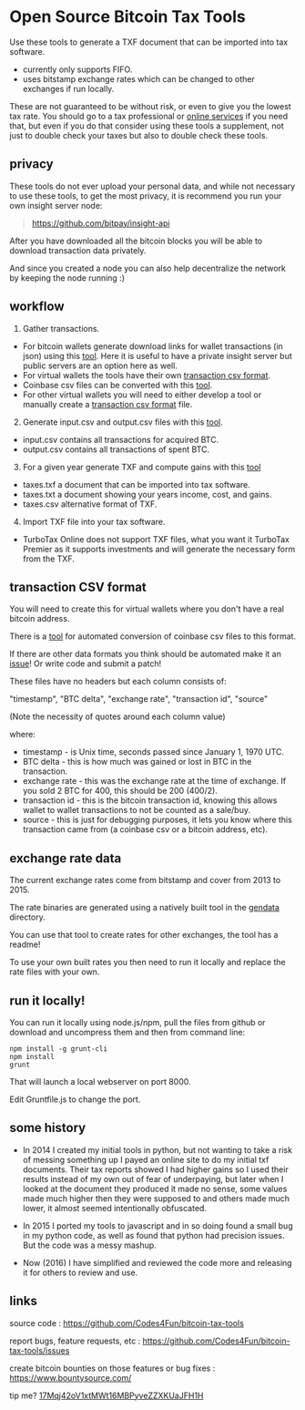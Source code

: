 # Open Source Bitcoin Tax Tools

Use these tools to generate a TXF document that can be imported into tax software.

 - currently only supports FIFO.
 - uses bitstamp exchange rates which can be changed to other exchanges if run locally.

These are not guaranteed to be without risk, or even to give you the lowest tax rate. You should go to a tax professional or [online services](https://en.bitcoin.it/wiki/Tax_compliance#Accounting_and_Tax_Compliance_Software) if you need that, but even if you do that consider using these tools a supplement, not just to double check your taxes but also to double check these tools.

## privacy

These tools do not ever upload your personal data, and while not necessary to use these tools, to get the most privacy, it is recommend you run your own insight server node:

> https://github.com/bitpay/insight-api

After you have downloaded all the bitcoin blocks you will be able to download transaction data privately.

And since you created a node you can also help decentralize the network by keeping the node running :)

## workflow

1) Gather transactions.
 - For bitcoin wallets generate download links for wallet transactions (in json) using this [tool](tool.00.insight.html). Here it is useful to have a private insight server but public servers are an option here as well.
 - For virtual wallets the tools have their own [transaction csv format](#transaction).
 - Coinbase csv files can be converted with this [tool](tool.00.coinbase.html).
 - For other virtual wallets you will need to either develop a tool or manually create a [transaction csv format](#transaction) file.

2) Generate input.csv and output.csv files with this [tool](tool.01.generateIO.insight.html).
 - input.csv contains all transactions for acquired BTC.
 - output.csv contains all transactions of spent BTC.

3) For a given year generate TXF and compute gains with this [tool](tool.02.report.html)
 - taxes.txf a document that can be imported into tax software.
 - taxes.txt a document showing your years income, cost, and gains.
 - taxes.csv alternative format of TXF.

4) Import TXF file into your tax software.
 - TurboTax Online does not support TXF files, what you want it TurboTax Premier as it supports investments and will generate the necessary form from the TXF.

## <a name="transaction"></a>transaction CSV format

You will need to create this for virtual wallets where you don't have a real bitcoin address.

There is a [tool](tool.00.coinbase.html) for automated conversion of coinbase csv files to this format.

If there are other data formats you think should be automated make it an [issue](https://github.com/Codes4Fun/bitcoin-tax-tools/issues)! Or write code and submit a patch!

These files have no headers but each column consists of:

"timestamp", "BTC delta", "exchange rate", "transaction id", "source"

(Note the necessity of quotes around each column value)

where:
 - timestamp - is Unix time, seconds passed since January 1, 1970 UTC.
 - BTC delta - this is how much was gained or lost in BTC in the transaction.
 - exchange rate - this was the exchange rate at the time of exchange. If you sold 2 BTC for 400, this should be 200 (400/2).
 - transaction id - this is the bitcoin transaction id, knowing this allows wallet to wallet transactions to not be counted as a sale/buy.
 - source - this is just for debugging purposes, it lets you know where this transaction came from (a coinbase csv or a bitcoin address, etc).

## exchange rate data

The current exchange rates come from bitstamp and cover from 2013 to 2015.

The rate binaries are generated using a natively built tool in the [gendata](https://github.com/Codes4Fun/bitcoin-tax-tools/tree/gh-pages/gendata) directory.

You can use that tool to create rates for other exchanges, the tool has a readme!

To use your own built rates you then need to run it locally and replace the rate files with your own.

## run it locally!

You can run it locally using node.js/npm, pull the files from github or download and uncompress them and then from command line:

```
npm install -g grunt-cli
npm install
grunt
```

That will launch a local webserver on port 8000.

Edit Gruntfile.js to change the port.

## some history

 - In 2014 I created my initial tools in python, but not wanting to take a risk of messing something up I payed an online site to do my initial txf documents.
Their tax reports showed I had higher gains so I used their results instead of my own out of fear of underpaying, but later when I looked at the document they produced it made no sense, some values made much higher then they were supposed to and others made much lower, it almost seemed intentionally obfuscated.

 - In 2015 I ported my tools to javascript and in so doing found a small bug in my python code, as well as found that python had precision issues. But the code was a messy mashup.

 - Now (2016) I have simplified and reviewed the code more and releasing it for others to review and use.

## links

source code : https://github.com/Codes4Fun/bitcoin-tax-tools

report bugs, feature requests, etc : https://github.com/Codes4Fun/bitcoin-tax-tools/issues

create bitcoin bounties on those features or bug fixes : https://www.bountysource.com/

tip me? [17Mqj42oV1xtMWt16MBPyveZZXKUaJFH1H](https://blockchain.info/address/17Mqj42oV1xtMWt16MBPyveZZXKUaJFH1H)